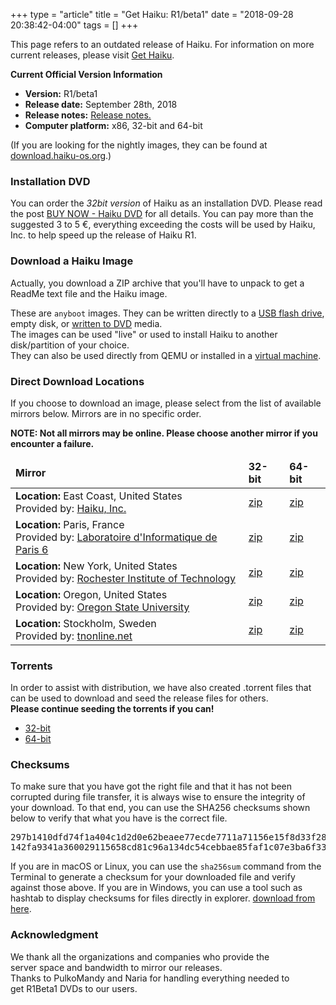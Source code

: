 +++
type = "article"
title = "Get Haiku: R1/beta1"
date = "2018-09-28 20:38:42-04:00"
tags = []
+++

<div class="alert alert-warning">
This page refers to an outdated release of Haiku. For information on more current releases, please visit <a href="/get-haiku/">Get Haiku</a>.
</div>

<div class="box-release-info-right">
<p><strong>Current Official Version Information</strong></p>
<ul>
	<li><strong>Version:</strong> R1/beta1</li>
	<li><strong>Release date:</strong> September 28th, 2018 </li>
	<li><strong>Release notes:</strong> <a href="/get-haiku/r1beta1/release-notes/">Release notes.</a> </li>
	<li><strong>Computer platform:</strong> x86, 32-bit and 64-bit</li>
</ul>
</div>

(If you are looking for the nightly images, they can be found at <a href="https://download.haiku-os.org">download.haiku-os.org</a>.)

### Installation DVD

You can order the <i>32bit version</i> of Haiku as an installation DVD. Please read the post <a href="https://discuss.haiku-os.org/t/buy-now-haiku-dvd/7861">BUY NOW - Haiku DVD</a> for all details. You can pay more than the suggested 3 to 5 €, everything exceeding the costs will be used by Haiku, Inc. to help speed up the release of Haiku R1.

### Download a Haiku Image

Actually, you download a ZIP archive that you'll have to unpack to get a ReadMe text file and the Haiku image.

These are `anyboot` images. They can be written directly to a <a href="/guides/installing/making_haiku_usb_stick">USB flash drive</a>, empty disk, or <a href="/get-haiku/burn-cd">written to DVD</a> media.<br />
The images can be used "live" or used to install Haiku to another disk/partition of your choice.<br />
They can also be used directly from QEMU or installed in a <a href="/guides/virtualizing">virtual machine</a>.

### Direct Download Locations

If you choose to download an image, please select from the list of available mirrors below. Mirrors are in no specific order.
<p><strong>NOTE: Not all mirrors may be online. Please choose another mirror if you encounter a failure.</strong></p>

<div class="nolinks">
<table id="mirrors" class="table thead-dark table-hover">
<thead style="font-weight: bold;">
<tr>
<td>Mirror</td>
<td title="BeOS API + binary compatible">32-bit</td>
<td title="BeOS API compatible">64-bit</td>
</tr>
</thead>
<tbody>
    <tr>
      <td class="location"><b>Location:</b> East Coast, United States <br/>Provided by: <a target="_blank" class="ext" href="http://haiku-inc.org" title="Haiku, Inc.">Haiku, Inc.</a></td>
      <td><a class="track" href="https://s3.wasabisys.com/haiku-release/r1beta1/haiku-r1beta1-x86_gcc2_hybrid-anyboot.zip">zip</a></td>
      <td><a class="track" href="https://s3.wasabisys.com/haiku-release/r1beta1/haiku-r1beta1-x86_64-anyboot.zip">zip</a></td>
    </tr>
    <tr>
      <td class="location"><b>Location:</b> Paris, France<br/>Provided by: <a target="_blank" class="ext" href="http://www.lip6.fr/" title="LIP6">Laboratoire d'Informatique de Paris 6</a></td>
      <td><a class="track" href="https://ftp.lip6.fr/pub/haiku/releases/r1beta1/haiku-r1beta1-x86_gcc2_hybrid-anyboot.zip">zip</a></td>
      <td><a class="track" href="https://ftp.lip6.fr/pub/haiku/releases/r1beta1/haiku-r1beta1-x86_64-anyboot.zip">zip</a></td>
    </tr>
    <tr>
      <td class="location"><b>Location:</b> New York, United States <br/>Provided by: <a target="_blank" class="ext" href="http://www.rit.edu" title="RIT">Rochester Institute of Technology</a></td>
      <td><a class="track" href="http://mirror.rit.edu/haiku/r1beta1/haiku-r1beta1-x86_gcc2_hybrid-anyboot.zip">zip</a></td>
      <td><a class="track" href="http://mirror.rit.edu/haiku/r1beta1/haiku-r1beta1-x86_64-anyboot.zip">zip</a></td>
    </tr>
    <tr>
      <td class="location"><b>Location:</b> Oregon, United States <br/>Provided by: <a target="_blank" class="ext" href="http://www.osuosl.org" title="OSUOSL">Oregon State University</a></td>
      <td><a class="track" href="https://ftp.osuosl.org/pub/haiku/r1beta1/haiku-r1beta1-x86_gcc2_hybrid-anyboot.zip">zip</a></td>
      <td><a class="track" href="https://ftp.osuosl.org/pub/haiku/r1beta1/haiku-r1beta1-x86_64-anyboot.zip">zip</a></td>
    </tr>
    <tr>
      <td class="location"><b>Location:</b> Stockholm, Sweden <br/>Provided by: <a target="_blank" class="ext" href="http://www.tnonline.net" title="tnonline.net">tnonline.net</a></td>
      <td><a class="track" href="https://mirrors.tnonline.net/haiku/haiku-release/r1beta1/haiku-r1beta1-x86_gcc2_hybrid-anyboot.zip">zip</a></td>
      <td><a class="track" href="https://mirrors.tnonline.net/haiku/haiku-release/r1beta1/haiku-r1beta1-x86_64-anyboot.zip">zip</a></td>
    </tr>
</tbody>
</table>
</div>

### Torrents

<p>In order to assist with distribution, we have also created .torrent files that can be used to download and seed the release files for others.<br/>
<b>Please continue seeding the torrents if you can!</b></p>
<ul>
 <li><a class="track" href="https://cdn.haiku-os.org/haiku-release/r1beta1/haiku-r1beta1-x86_gcc2_hybrid-anyboot.zip.torrent">32-bit</a></li>
 <li><a class="track" href="https://cdn.haiku-os.org/haiku-release/r1beta1/haiku-r1beta1-x86_64-anyboot.zip.torrent">64-bit</a></li>
</ul>

<h3>Checksums</h3>

<p>To make sure that you have got the right file and that it has not been corrupted during file transfer, it is always wise to ensure the integrity of your download. To that end, you can use the SHA256 checksums shown below to verify that what you have is the correct file.</p>

<pre>
297b1410dfd74f1a404c1d2d0e62beaee77ecde7711a71156e15f8d33f2899ed haiku-r1beta1-x86_64-anyboot.zip
142fa9341a360029115658cd81c96a134dc54cebbae85faf1c07e3ba6f33b812 haiku-r1beta1-x86_gcc2_hybrid-anyboot.zip
</pre>

<p>
	If you are in macOS or Linux, you can use the <code>sha256sum</code>
	command from the Terminal to generate a checksum for your downloaded
	file and verify against those above. If you are in Windows, you can use
	a tool such as hashtab to display checksums for files directly in explorer.
	<a href="http://implbits.com/products/hashtab/" title="Download hashtab">download from here</a>.
	</p>

<h3 class="App_People_32">Acknowledgment</h3>

<p style="padding-right:50px;">
	We thank all the organizations and companies who provide the server space
	and bandwidth to mirror our releases.<br />
	Thanks to PulkoMandy and Naria for handling everything needed to get R1Beta1 DVDs to our users.
</p>

<!--
<img src="/files/images/logos/logo_all-download-mirrors.png" halign="center" />
-->
